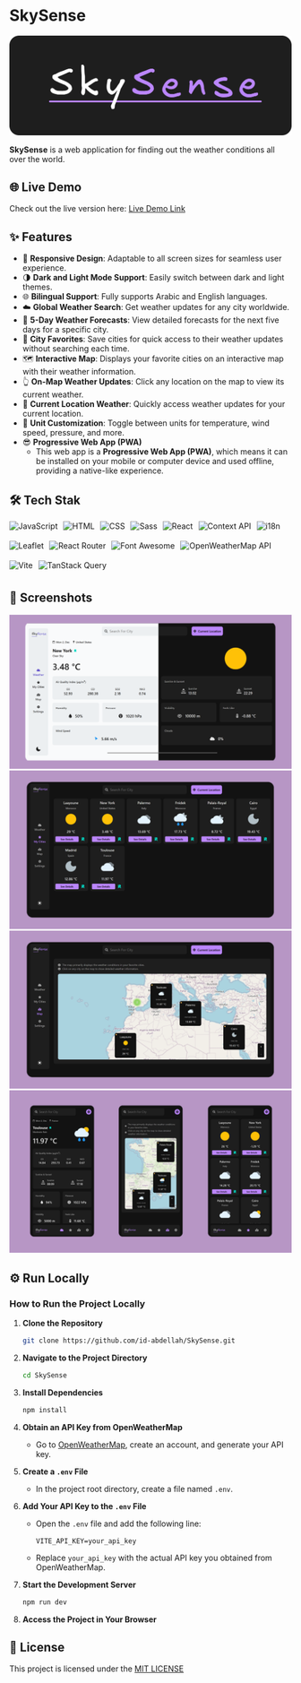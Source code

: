 # SkySense

![alt](public/Logo.png)

**SkySense** is a web application for finding out the weather conditions all over the world.

## 🌐 Live Demo

Check out the live version here: [Live Demo Link](https://openskysense.netlify.app/)

## ✨ Features

- 📱 **Responsive Design**: Adaptable to all screen sizes for seamless user experience.
- 🌗 **Dark and Light Mode Support**: Easily switch between dark and light themes.
- 🌐 **Bilingual Support**: Fully supports Arabic and English languages.
- ☁️ **Global Weather Search**: Get weather updates for any city worldwide.
- 📆 **5-Day Weather Forecasts**: View detailed forecasts for the next five days for a specific city.
- 📌 **City Favorites**: Save cities for quick access to their weather updates without searching each time.
- 🗺️ **Interactive Map**: Displays your favorite cities on an interactive map with their weather information.
- 👆 **On-Map Weather Updates**: Click any location on the map to view its current weather.
- 📍 **Current Location Weather**: Quickly access weather updates for your current location.
- 🔄 **Unit Customization**: Toggle between units for temperature, wind speed, pressure, and more.
- 😎 **Progressive Web App (PWA)**
  - This web app is a **Progressive Web App (PWA)**, which means it can be installed on your mobile or computer device and used offline, providing a native-like experience.

## 🛠️ Tech Stak

<div style="display: flex; flex-wrap: wrap; gap: 10px;">
<img src="https://img.shields.io/badge/JavaScript-F7DF1E?style=for-the-badge&logo=javascript&logoColor=black" alt="JavaScript" height="25">
<img src="https://img.shields.io/badge/HTML-E34F26?style=for-the-badge&logo=html5&logoColor=white" alt="HTML" height="25">
<img src="https://img.shields.io/badge/CSS-1572B6?style=for-the-badge&logo=css3&logoColor=white" alt="CSS" height="25">
<img src="https://img.shields.io/badge/Sass-CC6699?style=for-the-badge&logo=sass&logoColor=white" alt="Sass" height="25">
<img src="https://img.shields.io/badge/React-20232A?style=for-the-badge&logo=react&logoColor=61DAFB" alt="React" height="25">
<img src="https://img.shields.io/badge/Context_API-61DAFB?style=for-the-badge&logo=react&logoColor=20232A" alt="Context API" height="25">
<img src="https://img.shields.io/badge/i18n-26A69A?style=for-the-badge&logo=polymer-project&logoColor=white" alt="i18n" height="25">
<img src="https://img.shields.io/badge/Leaflet-199900?style=for-the-badge&logo=leaflet&logoColor=white" alt="Leaflet" height="25">
<img src="https://img.shields.io/badge/React_Router-CA4245?style=for-the-badge&logo=react-router&logoColor=white" alt="React Router" height="25">
<img src="https://img.shields.io/badge/Font_Awesome-339AF0?style=for-the-badge&logo=font-awesome&logoColor=white" alt="Font Awesome" height="25">
<img src="https://img.shields.io/badge/OpenWeatherMap_API-0078D4?style=for-the-badge&logo=openweathermap&logoColor=white" alt="OpenWeatherMap API" height="25">
<img src="https://img.shields.io/badge/Vite-646CFF?style=for-the-badge&logo=vite&logoColor=white" alt="Vite" height="25">
<img src="https://img.shields.io/badge/TanStack_Query-FF4154?style=for-the-badge&logo=react-query&logoColor=white" alt="TanStack Query" height="25">
</div>

## 📸 Screenshots

![Home page view](public/demo/desktop-1.png)
![Favorite cities view](public/demo/desktop-2.png)
![Map view](public/demo/desktop-3.png)
![Phone views](public/demo/phone.png)

## ⚙️ Run Locally

### How to Run the Project Locally

1. **Clone the Repository**

   ```bash
   git clone https://github.com/id-abdellah/SkySense.git
   ```

2. **Navigate to the Project Directory**

   ```bash
   cd SkySense
   ```

3. **Install Dependencies**

   ```bash
   npm install
   ```

4. **Obtain an API Key from OpenWeatherMap**

   - Go to [OpenWeatherMap](https://openweathermap.org/), create an account, and generate your API key.

5. **Create a `.env` File**

   - In the project root directory, create a file named `.env`.

6. **Add Your API Key to the `.env` File**

   - Open the `.env` file and add the following line:
     ```env
     VITE_API_KEY=your_api_key
     ```
   - Replace `your_api_key` with the actual API key you obtained from OpenWeatherMap.

7. **Start the Development Server**

   ```bash
   npm run dev
   ```

8. **Access the Project in Your Browser**

## 📄 License

This project is licensed under the [MIT LICENSE](https://choosealicense.com/licenses/mit/)
